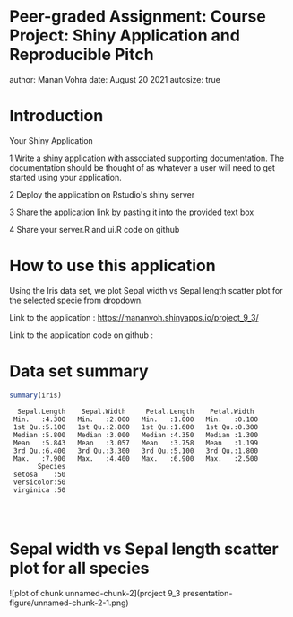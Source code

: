 Peer-graded Assignment: Course Project: Shiny Application and Reproducible Pitch
========================================================
author: Manan Vohra
date: August 20 2021
autosize: true

Introduction
========================================================

Your Shiny Application

1 Write a shiny application with associated supporting documentation. The documentation       should be thought of as whatever a user will need to get started using your application.

2 Deploy the application on Rstudio's shiny server

3 Share the application link by pasting it into the provided text box

4 Share your server.R and ui.R code on github
  
How to use this application
========================================================

Using the Iris data set, we plot Sepal width vs Sepal length scatter plot for  the selected specie from dropdown.

Link to the application : https://mananvoh.shinyapps.io/project_9_3/

Link to the application code on github : 



Data set summary
========================================================


```r
summary(iris)
```

```
  Sepal.Length    Sepal.Width     Petal.Length    Petal.Width   
 Min.   :4.300   Min.   :2.000   Min.   :1.000   Min.   :0.100  
 1st Qu.:5.100   1st Qu.:2.800   1st Qu.:1.600   1st Qu.:0.300  
 Median :5.800   Median :3.000   Median :4.350   Median :1.300  
 Mean   :5.843   Mean   :3.057   Mean   :3.758   Mean   :1.199  
 3rd Qu.:6.400   3rd Qu.:3.300   3rd Qu.:5.100   3rd Qu.:1.800  
 Max.   :7.900   Max.   :4.400   Max.   :6.900   Max.   :2.500  
       Species  
 setosa    :50  
 versicolor:50  
 virginica :50  
                
                
                
```

Sepal width vs Sepal length scatter plot for all species
========================================================

![plot of chunk unnamed-chunk-2](project 9_3 presentation-figure/unnamed-chunk-2-1.png)
